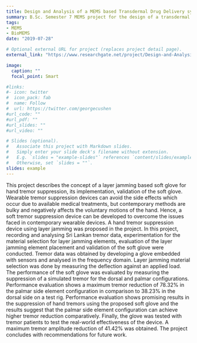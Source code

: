 ```yaml
---
title: Design and Analysis of a MEMS based Transdermal Drug Delivery system
summary: B.Sc. Semester 7 MEMS project for the design of a transdermal drug delivery system
tags:
- MEMS
- BioMEMS
date: "2019-07-28"

# Optional external URL for project (replaces project detail page).
external_link: "https://www.researchgate.net/project/Design-and-Analysis-of-a-MEMS-based-Transdermal-Drug-Delivery-system"

image:
  caption: ""
  focal_point: Smart

#links:
#- icon: twitter
#  icon_pack: fab
#  name: Follow
#  url: https://twitter.com/georgecushen
#url_code: ""
#url_pdf: ""
#url_slides: ""
#url_video: ""

# Slides (optional).
#   Associate this project with Markdown slides.
#   Simply enter your slide deck's filename without extension.
#   E.g. `slides = "example-slides"` references `content/slides/example-slides.md`.
#   Otherwise, set `slides = ""`.
slides: example
---
```


This project describes the concept of a layer jamming based soft glove for hand tremor suppression, its implementation, validation of the soft glove. Wearable tremor suppression devices can avoid the side effects which occur due to available medical treatments, but contemporary methods are bulky and negatively affects the voluntary motions of the hand. Hence, a soft tremor suppression device can be developed to overcome the issues faced in contemporary wearable devices. A hand tremor suppression device using layer jamming was proposed in the project. In this project, recording and analysing Sri Lankan tremor data, experimentation for the material selection for layer jamming elements, evaluation of the layer jamming element placement and validation of the soft glove were conducted. Tremor data was obtained by developing a glove embedded with sensors and analysed in the frequency domain. Layer jamming material selection was done by measuring the deflection against an applied load. The performance of the soft glove was evaluated by measuring the suppression of a simulated tremor for the dorsal and palmar configurations. Performance evaluation shows a maximum tremor reduction of 78.32% in the palmar side element configuration in comparison to 38.23% in the dorsal side on a test rig. Performance evaluation shows promising results in the suppression of hand tremors using the proposed soft glove and the results suggest that the palmar side element configuration can achieve higher tremor reduction comparatively. Finally, the glove was tested with tremor patients to test the real-world effectiveness of the device. A maximum tremor amplitude reduction of 41.42% was obtained. The project concludes with recommendations for future work.
